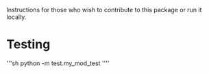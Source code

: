 

Instructions for those who wish to contribute to this package or run it locally.


# Testing

'''sh
python -m test.my_mod_test
''''